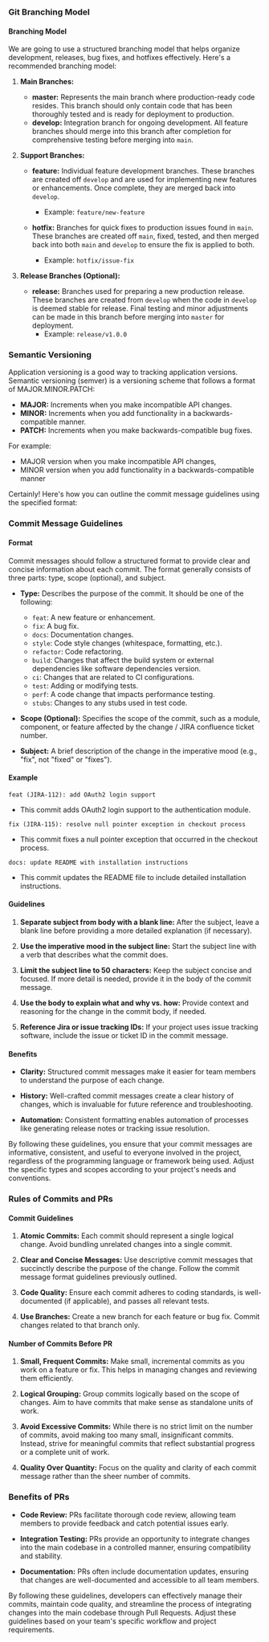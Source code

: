 
### Git Branching Model

#### Branching Model

We are going to use a structured branching model that helps organize development, releases, bug fixes, and hotfixes effectively. Here's a recommended branching model:

1. **Main Branches:**
    - **master:** Represents the main branch where production-ready code resides. This branch should only contain code that has been thoroughly tested and is ready for deployment to production.
    - **develop:** Integration branch for ongoing development. All feature branches should merge into this branch after completion for comprehensive testing before merging into `main`.

2. **Support Branches:**
    - **feature:** Individual feature development branches. These branches are created off `develop` and are used for implementing new features or enhancements. Once complete, they are merged back into `develop`.
        - Example: `feature/new-feature`

    - **hotfix:** Branches for quick fixes to production issues found in `main`. These branches are created off `main`, fixed, tested, and then merged back into both `main` and `develop` to ensure the fix is applied to both.
        - Example: `hotfix/issue-fix`

3. **Release Branches (Optional):**
    - **release:** Branches used for preparing a new production release. These branches are created from `develop` when the code in `develop` is deemed stable for release. Final testing and minor adjustments can be made in this branch before merging into `master` for deployment.
        - Example: `release/v1.0.0`

### Semantic Versioning

Application versioning is a good way to tracking application versions. Semantic versioning (semver) is a versioning scheme that follows a format of MAJOR.MINOR.PATCH:

- **MAJOR:** Increments when you make incompatible API changes.
- **MINOR:** Increments when you add functionality in a backwards-compatible manner.
- **PATCH:** Increments when you make backwards-compatible bug fixes.

For example:
- MAJOR version when you make incompatible API changes,
- MINOR version when you add functionality in a backwards-compatible manner

Certainly! Here's how you can outline the commit message guidelines using the specified format:

### Commit Message Guidelines

#### Format

Commit messages should follow a structured format to provide clear and concise information about each commit. The format generally consists of three parts: type, scope (optional), and subject.

- **Type:** Describes the purpose of the commit. It should be one of the following:
   - `feat`: A new feature or enhancement.
   - `fix`: A bug fix.
   - `docs`: Documentation changes.
   - `style`: Code style changes (whitespace, formatting, etc.).
   - `refactor`: Code refactoring.
   - `build`: Changes that affect the build system or external dependencies like software dependencies version.
   - `ci`: Changes that are related to CI configurations.
   - `test`: Adding or modifying tests.
   - `perf`: A code change that impacts performance testing.
   - `stubs`: Changes to any stubs used in test code.


- **Scope (Optional):** Specifies the scope of the commit, such as a module, component, or feature affected by the change / JIRA confluence ticket number.

- **Subject:** A brief description of the change in the imperative mood (e.g., "fix", not "fixed" or "fixes").

#### Example

```
feat (JIRA-112): add OAuth2 login support
```
- This commit adds OAuth2 login support to the authentication module.

```
fix (JIRA-115): resolve null pointer exception in checkout process
```
- This commit fixes a null pointer exception that occurred in the checkout process.

```
docs: update README with installation instructions
```
- This commit updates the README file to include detailed installation instructions.

#### Guidelines

1. **Separate subject from body with a blank line:** After the subject, leave a blank line before providing a more detailed explanation (if necessary).

2. **Use the imperative mood in the subject line:** Start the subject line with a verb that describes what the commit does.

3. **Limit the subject line to 50 characters:** Keep the subject concise and focused. If more detail is needed, provide it in the body of the commit message.

4. **Use the body to explain what and why vs. how:** Provide context and reasoning for the change in the commit body, if needed.

5. **Reference Jira or issue tracking IDs:** If your project uses issue tracking software, include the issue or ticket ID in the commit message.

#### Benefits

- **Clarity:** Structured commit messages make it easier for team members to understand the purpose of each change.

- **History:** Well-crafted commit messages create a clear history of changes, which is invaluable for future reference and troubleshooting.

- **Automation:** Consistent formatting enables automation of processes like generating release notes or tracking issue resolution.

By following these guidelines, you ensure that your commit messages are informative, consistent, and useful to everyone involved in the project, regardless of the programming language or framework being used. Adjust the specific types and scopes according to your project's needs and conventions.

### Rules of Commits and PRs

#### Commit Guidelines

1. **Atomic Commits:** Each commit should represent a single logical change. Avoid bundling unrelated changes into a single commit.

2. **Clear and Concise Messages:** Use descriptive commit messages that succinctly describe the purpose of the change. Follow the commit message format guidelines previously outlined.

3. **Code Quality:** Ensure each commit adheres to coding standards, is well-documented (if applicable), and passes all relevant tests.

4. **Use Branches:** Create a new branch for each feature or bug fix. Commit changes related to that branch only.

#### Number of Commits Before PR

1. **Small, Frequent Commits:** Make small, incremental commits as you work on a feature or fix. This helps in managing changes and reviewing them efficiently.

2. **Logical Grouping:** Group commits logically based on the scope of changes. Aim to have commits that make sense as standalone units of work.

3. **Avoid Excessive Commits:** While there is no strict limit on the number of commits, avoid making too many small, insignificant commits. Instead, strive for meaningful commits that reflect substantial progress or a complete unit of work.

4. **Quality Over Quantity:** Focus on the quality and clarity of each commit message rather than the sheer number of commits.

### Benefits of PRs

- **Code Review:** PRs facilitate thorough code review, allowing team members to provide feedback and catch potential issues early.

- **Integration Testing:** PRs provide an opportunity to integrate changes into the main codebase in a controlled manner, ensuring compatibility and stability.

- **Documentation:** PRs often include documentation updates, ensuring that changes are well-documented and accessible to all team members.


By following these guidelines, developers can effectively manage their commits, maintain code quality, and streamline the process of integrating changes into the main codebase through Pull Requests. Adjust these guidelines based on your team's specific workflow and project requirements.